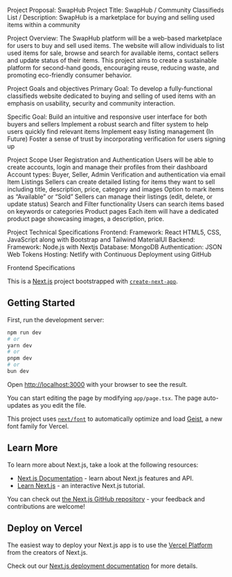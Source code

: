 Project Proposal: SwapHub
Project Title: SwapHub / Community Classifieds List / 
Description: SwapHub is a marketplace for buying and selling used items within a community


Project Overview:
The SwapHub platform will be a web-based marketplace for users to buy and sell used items. The website will allow individuals to list used items for sale, browse and search for available items, contact sellers and update status of their items. This project aims to create a sustainable platform for second-hand goods, encouraging reuse, reducing waste, and promoting eco-friendly consumer behavior.


Project Goals and objectives
Primary Goal:
To develop a fully-functional classifieds website dedicated to buying and selling of used items with an emphasis on usability, security and community interaction.

Specific Goal:
Build an intuitive and responsive user interface for both buyers and sellers
Implement a robust search and filter system to help users quickly find relevant items
Implement easy listing management
(In Future) Foster a sense of trust by incorporating verification for users signing up


Project Scope
User Registration and Authentication
Users will be able to create accounts, login and manage their profiles from their dashboard
Account types: Buyer, Seller, Admin
Verification and authentication via email
Item Listings
Sellers can create detailed listing for items they want to sell including title, description, price, category and images
Option to mark items as “Available” or “Sold”
Sellers can manage their listings (edit, delete, or update status)
Search and Filter functionality
Users can search items based on keywords or categories
Product pages
Each item will have a dedicated product page showcasing images, a description, price.


Project Technical Specifications
Frontend:
Framework: React
HTML5, CSS, JavaScript along with Bootstrap and Tailwind
MaterialUI
Backend:
Framework: Node.js with Nextjs
Database: MongoDB
Authentication: JSON Web Tokens
Hosting:
Netlify with Continuous Deployment using GitHub


























Frontend Specifications








This is a [Next.js](https://nextjs.org) project bootstrapped with [`create-next-app`](https://nextjs.org/docs/app/api-reference/cli/create-next-app).

## Getting Started

First, run the development server:

```bash
npm run dev
# or
yarn dev
# or
pnpm dev
# or
bun dev
```

Open [http://localhost:3000](http://localhost:3000) with your browser to see the result.

You can start editing the page by modifying `app/page.tsx`. The page auto-updates as you edit the file.

This project uses [`next/font`](https://nextjs.org/docs/app/building-your-application/optimizing/fonts) to automatically optimize and load [Geist](https://vercel.com/font), a new font family for Vercel.

## Learn More

To learn more about Next.js, take a look at the following resources:

- [Next.js Documentation](https://nextjs.org/docs) - learn about Next.js features and API.
- [Learn Next.js](https://nextjs.org/learn) - an interactive Next.js tutorial.

You can check out [the Next.js GitHub repository](https://github.com/vercel/next.js) - your feedback and contributions are welcome!

## Deploy on Vercel

The easiest way to deploy your Next.js app is to use the [Vercel Platform](https://vercel.com/new?utm_medium=default-template&filter=next.js&utm_source=create-next-app&utm_campaign=create-next-app-readme) from the creators of Next.js.

Check out our [Next.js deployment documentation](https://nextjs.org/docs/app/building-your-application/deploying) for more details.
